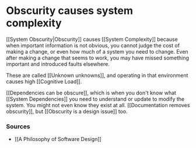 # Obscurity causes system complexity
[[System Obscurity|Obscurity]] causes [[System Complexity]] because when important information is not obvious, you cannot judge the cost of making a change, or even how much of a system you need to change. Even after making a change that seems to work, you may have missed something important and introduced faults elsewhere. 

These are called [[Unknown unknowns]], and operating in that environment causes high [[Cognitive Load]].

[[Dependencies can be obscure]], which is when you don't know what [[System Dependencies]] you need to understand or update to modify the system. You might not even know they exist at all. [[Documentation removes obscurity]], but [[Obscurity is a design issue]] too.


### Sources
* [[A Philosophy of Software Design]]